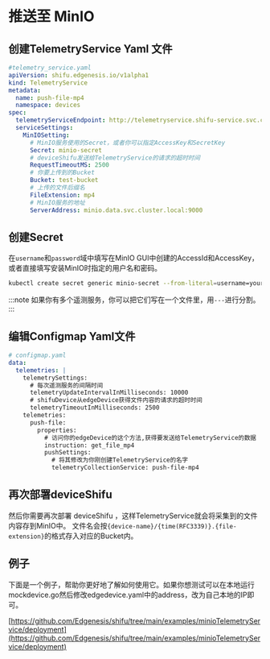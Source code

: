 # 推送至 MinIO

## 创建TelemetryService Yaml 文件
```yaml
#telemetry_service.yaml
apiVersion: shifu.edgenesis.io/v1alpha1
kind: TelemetryService
metadata:
  name: push-file-mp4
  namespace: devices
spec:
  telemetryServiceEndpoint: http://telemetryservice.shifu-service.svc.cluster.local
  serviceSettings:
    MinIOSetting:
      # MinIO服务使用的Secret，或者你可以指定AccessKey和SecretKey
      Secret: minio-secret
      # deviceShifu发送给TelemetryService的请求的超时时间
      RequestTimeoutMS: 2500
      # 你要上传到的Bucket
      Bucket: test-bucket
      # 上传的文件后缀名
      FileExtension: mp4
      # MinIO服务的地址
      ServerAddress: minio.data.svc.cluster.local:9000
```

## 创建Secret
在`username`和`password`域中填写在MinIO GUI中创建的AccessId和AccessKey，或者直接填写安装MinIO时指定的用户名和密码。
```bash
kubectl create secret generic minio-secret --from-literal=username=your_username --from-literal=password=your_password -n devices
```

:::note
如果你有多个遥测服务，你可以把它们写在一个文件里，用`---`进行分割。
:::

## 编辑Configmap Yaml文件
```yaml
# configmap.yaml
data:
  telemetries: |
    telemetrySettings:
      # 每次遥测服务的间隔时间
      telemetryUpdateIntervalInMilliseconds: 10000
      # shifuDevice从edgeDevice获得文件内容的请求的超时时间
      telemetryTimeoutInMilliseconds: 2500
    telemetries:
      push-file:
        properties:
          # 访问你的edgeDevice的这个方法,获得要发送给TelemetryService的数据
          instruction: get_file_mp4
          pushSettings:
            # 将其修改为你刚创建TelemetryService的名字
            telemetryCollectionService: push-file-mp4
```

## 再次部署deviceShifu
然后你需要再次部署 deviceShifu ，这样TelemetryService就会将采集到的文件内容存到MinIO中。
文件名会按`{device-name}/{time(RFC3339)}.{file-extension}`的格式存入对应的Bucket内。

## 例子
下面是一个例子，帮助你更好地了解如何使用它。如果你想测试可以在本地运行mockdevice.go然后修改edgedevice.yaml中的address，改为自己本地的IP即可。

[https://github.com/Edgenesis/shifu/tree/main/examples/minioTelemetryService/deployment](https://github.com/Edgenesis/shifu/tree/main/examples/minioTelemetryService/deployment)
